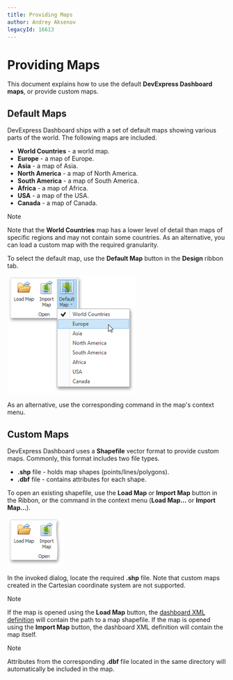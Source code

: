 ```yaml
---
title: Providing Maps
author: Andrey Aksenov
legacyId: 16613
---
```

# Providing Maps
This document explains how to use the default **DevExpress Dashboard maps**, or provide custom maps.

## Default Maps
DevExpress Dashboard ships with a set of default maps showing various parts of the world. The following maps are included.
* **World Countries** - a world map.
* **Europe** - a map of Europe.
* **Asia** - a map of Asia.
* **North America** - a map of North America.
* **South America** - a map of South America.
* **Africa** - a map of Africa.
* **USA** - a map of the USA.
* **Canada** - a map of Canada.

> [!NOTE]
> Note that the **World Countries** map has a lower level of detail than maps of specific regions and may not contain some countries. As an alternative, you can load a custom map with the required granularity.

To select the default map, use the **Default Map** button in the **Design** ribbon tab.

![Map_DefaultMaps_Ribbon](../../../../images/img22183.png)

As an alternative, use the corresponding command in the map's context menu.

## Custom Maps
DevExpress Dashboard uses a **Shapefile** vector format to provide custom maps. Commonly, this format includes two file types.
* **.shp** file - holds map shapes (points/lines/polygons).
* **.dbf** file - contains attributes for each shape.

To open an existing shapefile, use the **Load Map** or **Import Map** button in the Ribbon, or the command in the context menu (**Load Map...** or **Import Map...**).

![Map_LoadOpenMap_Ribbon](../../../../images/img22192.png)

In the invoked dialog, locate the required **.shp** file. Note that custom maps created in the Cartesian coordinate system are not supported.

> [!NOTE]
> If the map is opened using the **Load Map** button, the [dashboard XML definition](../../saving-a-dashboard.md) will contain the path to a map shapefile. If the map is opened using the **Import Map** button, the dashboard XML definition will contain the map itself.

> [!NOTE]
> Attributes from the corresponding **.dbf** file located in the same directory will automatically be included in the map.